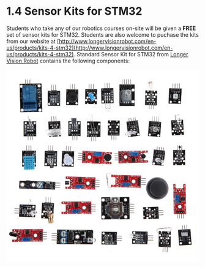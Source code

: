 # 1.4 Sensor Kits for STM32

Students who take any of our robotics courses on-site will be given a **FREE** set of sensor kits for STM32. Students are also welcome to puchase the kits from our website at [http://www.longervisionrobot.com/en-us/products/kits-4-stm32](http://www.longervisionrobot.com/en-us/products/kits-4-stm32). Standard Sensor Kit for STM32 from [Longer Vision Robot](http://www.longervisionrobot.com) contains the following components:


![Sensors for STM32](./allsensors.jpg)
